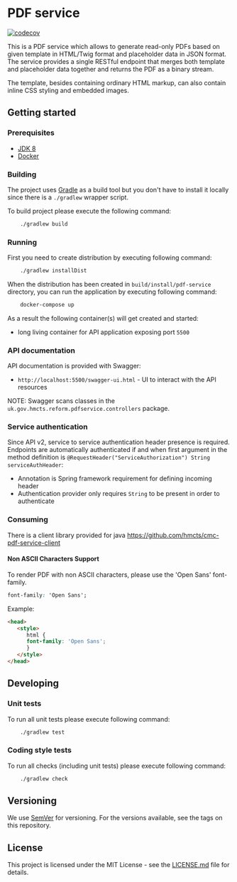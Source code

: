 # PDF service

[![codecov](https://codecov.io/gh/hmcts/cmc-pdf-service/branch/master/graph/badge.svg)](https://codecov.io/gh/hmcts/cmc-pdf-service)

This is a PDF service which allows to generate read-only PDFs based on given template in HTML/Twig format and 
placeholder data in JSON format. 
The service provides a single RESTful endpoint that merges both template and placeholder data together and 
returns the PDF as a binary stream.

The template, besides containing ordinary HTML markup, can also contain inline CSS styling and embedded images.

## Getting started

### Prerequisites

- [JDK 8](https://www.oracle.com/java)
- [Docker](https://www.docker.com)

### Building

The project uses [Gradle](https://gradle.org) as a build tool but you don't have to install it locally since there is a
`./gradlew` wrapper script.

To build project please execute the following command:

```bash
    ./gradlew build
```

### Running

First you need to create distribution by executing following command:

```bash
    ./gradlew installDist
```

When the distribution has been created in `build/install/pdf-service` directory, 
you can run the application by executing following command:

```bash
    docker-compose up
```

As a result the following container(s) will get created and started:
 - long living container for API application exposing port `5500`

### API documentation

API documentation is provided with Swagger:
 - `http://localhost:5500/swagger-ui.html` - UI to interact with the API resources

NOTE: Swagger scans classes in the `uk.gov.hmcts.reform.pdfservice.controllers` package.


### Service authentication

Since API v2, service to service authentication header presence is required. Endpoints are automatically authenticated if and when first argument in the method definition is `@RequestHeader("ServiceAuthorization") String serviceAuthHeader`:

- Annotation is Spring framework requirement for defining incoming header
- Authentication provider only requires `String` to be present in order to authenticate

### Consuming
There is a client library provided for java https://github.com/hmcts/cmc-pdf-service-client

#### Non ASCII Characters Support

To render PDF with non ASCII characters, please use the 'Open Sans' font-family.

```css
font-family: 'Open Sans';
```

Example:

```html
<head>
   <style>
      html {
      font-family: 'Open Sans';
      }
   </style>
</head>

```

## Developing

### Unit tests

To run all unit tests please execute following command:

```bash
    ./gradlew test
```

### Coding style tests

To run all checks (including unit tests) please execute following command:

```bash
    ./gradlew check
```

## Versioning

We use [SemVer](http://semver.org/) for versioning.
For the versions available, see the tags on this repository.

## License

This project is licensed under the MIT License - see the [LICENSE.md](LICENSE) file for details.
